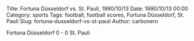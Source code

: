 Title: Fortuna Düsseldorf vs. St. Pauli, 1990/10/13
Date: 1990/10/13 00:00
Category: sports
Tags: football, football scores, Fortuna Düsseldorf, St. Pauli
Slug: fortuna-dusseldorf-vs-st-pauli
Author: carbonero


Fortuna Düsseldorf 0 - 0 St. Pauli
